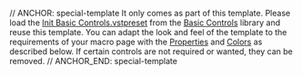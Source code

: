 // ANCHOR: special-template
It only comes as part of this template. Please load the [Init Basic Controls.vstpreset](../vstpresets/Init%20Basic%20Controls.vstpreset) from the [Basic Controls](./Exploring-Templates.md#basic-controls) library and reuse this template. You can adapt the look and feel of the template to the requirements of your macro page with the [Properties](#properties) and [Colors](#colors) as described below. If certain controls are not required or wanted, they can be removed.
// ANCHOR_END: special-template